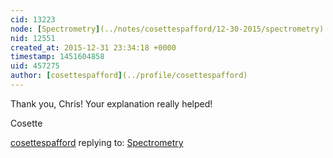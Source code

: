 ```yaml
---
cid: 13223
node: [Spectrometry](../notes/cosettespafford/12-30-2015/spectrometry)
nid: 12551
created_at: 2015-12-31 23:34:18 +0000
timestamp: 1451604858
uid: 457275
author: [cosettespafford](../profile/cosettespafford)
---
```


Thank you, Chris! Your explanation really helped!

Cosette

[cosettespafford](../profile/cosettespafford) replying to: [Spectrometry](../notes/cosettespafford/12-30-2015/spectrometry)


